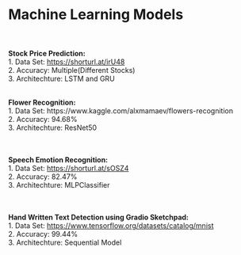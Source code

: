 # Machine Learning Models
<br><br>
<b>Stock Price Prediction:</b>
  <br>1. Data Set: https://shorturl.at/irU48
  <br>2. Accuracy: Multiple(Different Stocks) 
  <br>3. Architechture: LSTM and GRU

<br>
<b>Flower Recognition:</b>
  <br>1. Data Set: https://www.kaggle.com/alxmamaev/flowers-recognition
  <br>2. Accuracy: 94.68%
  <br>3. Architechture: ResNet50
  
<br><br>
<b>Speech Emotion Recognition:</b>
  <br>1. Data Set: https://shorturl.at/sOSZ4
  <br>2. Accuracy: 82.47%
  <br>3. Architechture: MLPClassifier
  
<br><br>
<b>Hand Written Text Detection using Gradio Sketchpad:</b>
  <br>1. Data Set: https://www.tensorflow.org/datasets/catalog/mnist
  <br>2. Accuracy: 99.44%
  <br>3. Architechture: Sequential Model
  
